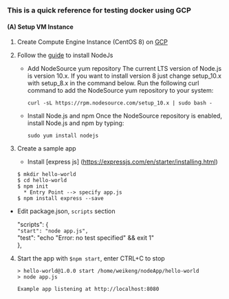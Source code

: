 ### This is a quick reference for testing docker using GCP 

#### (A) Setup VM Instance 
1. Create Compute Engine Instance (CentOS 8) on [GCP](https://cloud.google.com/compute/docs/instances/create-start-instance)

2. Follow the [guide](https://linuxize.com/post/how-to-install-node-js-on-centos-7/) to install NodeJs
   - Add NodeSource yum repository
     The current LTS version of Node.js is version 10.x. If you want to install version 8 just change setup_10.x with setup_8.x in the command below.
     Run the following curl command to add the NodeSource yum repository to your system:

     `curl -sL https://rpm.nodesource.com/setup_10.x | sudo bash -`
     
   - Install Node.js and npm
     Once the NodeSource repository is enabled, install Node.js and npm by typing:
     
     `sudo yum install nodejs`
     
3. Create a sample app
   - Install [express js] (https://expressjs.com/en/starter/installing.html)
   ```
   $ mkdir hello-world
   $ cd hello-world
   $ npm init
     * Entry Point --> specify app.js
   $ npm install express --save  
   ```  
  - Edit package.json, `scripts` section
  
    "scripts": {  
      `"start": "node app.js",`       
          "test": "echo \"Error: no test specified\" && exit 1"  
      },

4. Start the app with `$npm start`, enter CTRL+C to stop
   ```
   > hello-world@1.0.0 start /home/weikeng/nodeApp/hello-world
   > node app.js

   Example app listening at http://localhost:8080
   ```
   

